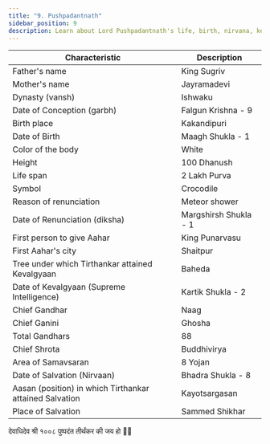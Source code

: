 ```yaml
---
title: "9. Pushpadantnath"
sidebar_position: 9
description: Learn about Lord Pushpadantnath's life, birth, nirvana, kevalgyan, and more.
---
```


| Characteristic | Description |
|---|---|
| Father's name | King Sugriv |
| Mother's name | Jayramadevi |
| Dynasty (vansh) | Ishwaku |
| Date of Conception (garbh) | Falgun Krishna - 9 |
| Birth place | Kakandipuri |
| Date of Birth | Maagh Shukla - 1 |
| Color of the body | White |
| Height | 100 Dhanush |
| Life span | 2 Lakh Purva |
| Symbol | Crocodile |
| Reason of renunciation | Meteor shower |
| Date of Renunciation (diksha) | Margshirsh Shukla - 1 |
| First person to give Aahar | King Punarvasu |
| First Aahar's city | Shaitpur |
| Tree under which Tirthankar attained Kevalgyaan | Baheda |
| Date of Kevalgyaan (Supreme Intelligence) | Kartik Shukla - 2 |
| Chief Gandhar | Naag |
| Chief Ganini | Ghosha |
| Total Gandhars | 88 |
| Chief Shrota | Buddhivirya |
| Area of Samavsaran | 8 Yojan |
| Date of Salvation (Nirvaan) | Bhadra Shukla - 8 |
| Aasan (position) in which Tirthankar attained Salvation | Kayotsargasan |
| Place of Salvation | Sammed Shikhar |

<p style={{textAlign: "center", fontWeight: 'bold'}}>देवाधिदेव श्री १००८ पुष्पदंत तीर्थंकर की जय हो 🙏🏻</p>